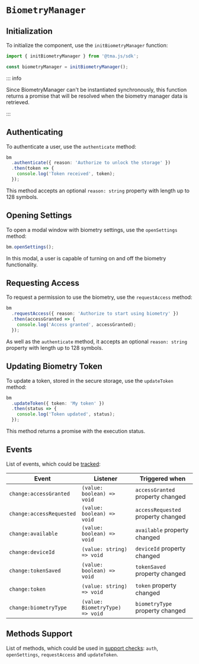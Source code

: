# `BiometryManager`

## Initialization

To initialize the component, use the `initBiometryManager` function:

```typescript
import { initBiometryManager } from '@tma.js/sdk';

const biometryManager = initBiometryManager();  
```

::: info

Since BiometryManager can't be instantiated synchronously, this function returns a promise that will
be resolved when the biometry manager data is retrieved.

:::

## Authenticating

To authenticate a user, use the `authenticate` method:

```ts
bm
  .authenticate({ reason: 'Authorize to unlock the storage' })
  .then(token => {
    console.log('Token received', token);
  });
```

This method accepts an optional `reason: string` property with length up to 128 symbols.

## Opening Settings

To open a modal window with biometry settings, use the `openSettings` method:

```ts
bm.openSettings();
```

In this modal, a user is capable of turning on and off the biometry functionality.

## Requesting Access

To request a permission to use the biometry, use the `requestAccess` method:

```ts
bm
  .requestAccess({ reason: 'Authorize to start using biometry' })
  .then(accessGranted => {
    console.log('Access granted', accessGranted);
  });
```

As well as the `authenticate` method, it accepts an optional `reason: string` property with length
up to 128 symbols.

## Updating Biometry Token

To update a token, stored in the secure storage, use the `updateToken` method:

```ts
bm
  .updateToken({ token: 'My token' })
  .then(status => {
    console.log('Token updated', status);
  });
```

This method returns a promise with the execution status.

## Events

List of events, which could be [tracked](../components#events):

| Event                    | Listener                        | Triggered when                     |
|--------------------------|---------------------------------|------------------------------------|
| `change:accessGranted`   | `(value: boolean) => void`      | `accessGranted` property changed   |
| `change:accessRequested` | `(value: boolean) => void`      | `accessRequested` property changed |
| `change:available`       | `(value: boolean) => void`      | `available` property changed       |
| `change:deviceId`        | `(value: string) => void`       | `deviceId` property changed        |
| `change:tokenSaved`      | `(value: boolean) => void`      | `tokenSaved` property changed      |
| `change:token`           | `(value: string) => void`       | `token` property changed           |
| `change:biometryType`    | `(value: BiometryType) => void` | `biometryType` property changed    |

## Methods Support

List of methods, which could be used in [support checks](../components#methods-support):
`auth`, `openSettings`, `requestAccess` and `updateToken`.